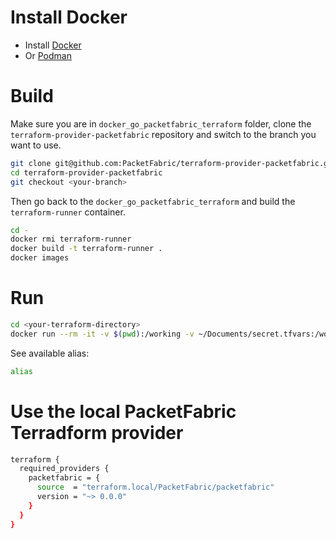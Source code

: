 # Install Docker
* Install [Docker](https://docs.docker.com/get-docker/)
* Or [Podman](https://podman.io/)

# Build

Make sure you are in ``docker_go_packetfabric_terraform`` folder, clone the ``terraform-provider-packetfabric`` repository and switch to the branch you want to use.

```sh
git clone git@github.com:PacketFabric/terraform-provider-packetfabric.git
cd terraform-provider-packetfabric
git checkout <your-branch>
```

Then go back to the ``docker_go_packetfabric_terraform`` and build the ``terraform-runner`` container.

```sh
cd -
docker rmi terraform-runner
docker build -t terraform-runner .
docker images
```

# Run
```sh
cd <your-terraform-directory>
docker run --rm -it -v $(pwd):/working -v ~/Documents/secret.tfvars:/working/secret.tfvars --entrypoint=zsh terraform-runner
```

See available alias:
```sh
alias
```

# Use the local PacketFabric Terradform provider
```sh
terraform {
  required_providers {
    packetfabric = {
      source  = "terraform.local/PacketFabric/packetfabric"
      version = "~> 0.0.0"
    }
  }
}
```
